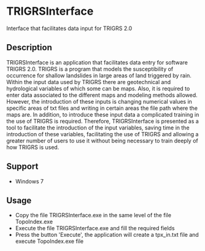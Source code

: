 # TRIGRSInterface

Interface that facilitates data input for TRIGRS 2.0

## Description
TRIGRSInterface is an application that facilitates data entry for software TRIGRS 2.0. TRIGRS is a program that models the susceptibility of occurrence for shallow landslides in large areas of land triggered by rain. Within the input data used by TRIGRS there are geotechnical and hydrological variables of which some can be maps. Also, it is required to enter data associated to the different maps and modeling methods allowed. However, the introduction of these inputs is changing numerical values in specific areas of txt files and writing in certain areas the file path where the maps are. In addition, to introduce these input data a  complicated training in the use of TRIGRS is required. Therefore, TRIGRSInterface is presented as a tool to facilitate the introduction of the input variables, saving time in the introduction of these variables, facilitating the use of TRIGRS and allowing a greater number of users to use it without being necessary to train deeply of how TRIGRS is used.

## Support
- Windows 7

## Usage
- Copy the file TRIGRSInterface.exe in the same level of the file TopoIndex.exe
- Execute the file TRIGRSInterface.exe and fill the required fields
- Press the button 'Execute', the application will create a tpx_in.txt file and execute TopoIndex.exe file